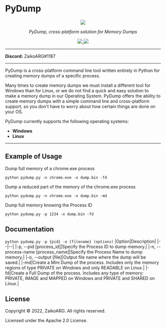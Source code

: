 # **PyDump**
<div align="center">
<image src="https://cdn.discordapp.com/attachments/843628315146321940/1006717343042379846/pydump.gif">
</div>
<p align="center">
    <em>PyDump, cross-platform solution for Memory Dumps</em></p>
  <p align="center">
    <a href="">
      <img src="https://img.shields.io/badge/license-Apache%202-blue.svg" />
    </a>
    <a href="https://www.python.org/">
    	<img src="https://img.shields.io/badge/built%20with-Python%203-red.svg" />
    </a>
  </p>
</p>

---

**Discord:** ZaikoARG#1187

---

PyDump is a cross-platform command line tool written entirely in Python for creating memory dumps of a specific process.

Many times to create memory dumps we must install a different tool for Windows than for Linux, or we do not find a quick and easy solution to make a memory dump in our Operating System.
PyDump offers the ability to create memory dumps with a simple command line and cross-platform support, so you don't have to worry about how certain things are done on your OS.

PyDump currently supports the following operating systems:

*  **Windows**
*  **Linux**

--- 

## Example of Usage

Dump full memory of a chrome.exe process

`python pydump.py -n chrome.exe -o dump.bin -fd`

Dump a reduced part of the memory of the chrome.exe process

`python pydump.py -n chrome.exe -o dump.bin -md` 

Dump full memory knowing the Process ID

`python pydump.py -p 1234 -o dump.bin -fd`

## Documentation
`python pydump.py -p {pid} -o {filename} (options)`
|Option|Description|
|--|--|
|-p, --pid [process_id]|Specify the Process ID to dump memory.|
|-n, --process-name [process_name]|Specify the Process Name to dump memory.|
|-o, --output [file]|Output file name where the dump will be saved.|
|-md|Create a Mini Dump of the process. Includes only the memory regions of type PRIVATE on Windows and only READABLE on Linux.|
|-fd|Create a Full Dump of the process. Includes any type of memory: PRIVATE, IMAGE and MAPPED on Windows and PRIVATE and SHARED on Linux.|

## License
Copyright © 2022, ZaikoARG. All rights reserved.

Licensed under the Apache 2.0 License.
